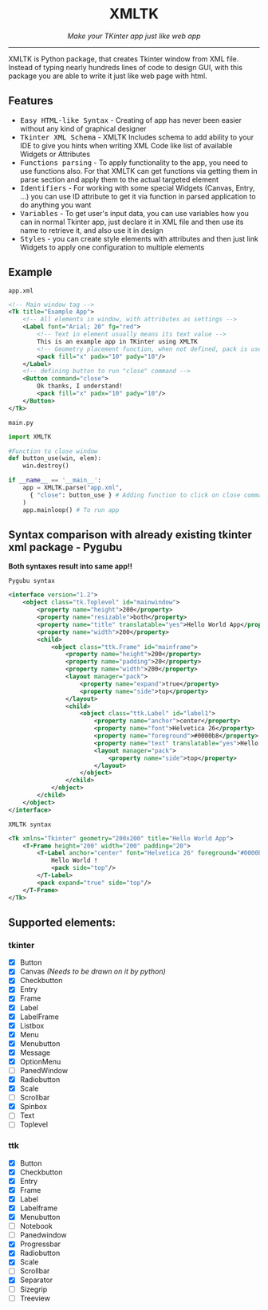 <h1 align="center">XMLTK</h1>
<p align="center"><i>Make your TKinter app just like web app</i></p>

---


XMLTK is Python package, that creates Tkinter window from XML file. 
Instead of typing nearly hundreds lines of code to design GUI, with this
package you are able to write it just like web page with html.

## Features

- <kbd>Easy HTML-like Syntax</kbd> - Creating of app has never been easier without
any kind of graphical designer
- <kbd>Tkinter XML Schema</kbd> - XMLTK Includes schema to add ability to your IDE to give
you hints when writing XML Code like list of available Widgets or Attributes
- <kbd>Functions parsing</kbd> - To apply functionality to the app, you need to use functions also.
For that XMLTK can get functions via getting them in parse section and apply them to the actual
targeted element
- <kbd>Identifiers</kbd> - For working with some special Widgets (Canvas, Entry, ...) you can use ID
attribute to get it via function in parsed application to do anything you want
- <kbd>Variables</kbd> - To get user's input data, you can use variables how you can in normal Tkinter app,
just declare it in XML file and then use its name to retrieve it, and also use it in design
- <kbd>Styles</kbd> - you can create style elements with attributes and then
just link Widgets to apply one configuration to multiple elements

## Example

`app.xml`
```xml
<!-- Main window tag -->
<Tk title="Example App">
    <!-- All elements in window, with attributes as settings -->
    <Label font="Arial; 20" fg="red">
        <!-- Text in element usually means its text value -->
        This is an example app in TKinter using XMLTK
        <!-- Geometry placement function, when not defined, pack is used in default -->
        <pack fill="x" padx="10" pady="10"/>
    </Label>
    <!-- defining button to run "close" command -->
    <Button command="close">
        Ok thanks, I understand!
        <pack fill="x" padx="10" pady="10"/>
    </Button>
</Tk>
```
`main.py`
```python
import XMLTK

#Function to close window
def button_use(win, elem):
    win.destroy()

if __name__ == '__main__':
    app = XMLTK.parse("app.xml",
      { "close": button_use } # Adding function to click on close command 
    )
    app.mainloop() # To run app
```

## Syntax comparison with already existing tkinter xml package - Pygubu

**Both syntaxes result into same app!!**

`Pygubu syntax`

```xml
<interface version="1.2">
    <object class="tk.Toplevel" id="mainwindow">
        <property name="height">200</property>
        <property name="resizable">both</property>
        <property name="title" translatable="yes">Hello World App</property>
        <property name="width">200</property>
        <child>
            <object class="ttk.Frame" id="mainframe">
                <property name="height">200</property>
                <property name="padding">20</property>
                <property name="width">200</property>
                <layout manager="pack">
                    <property name="expand">true</property>
                    <property name="side">top</property>
                </layout>
                <child>
                    <object class="ttk.Label" id="label1">
                        <property name="anchor">center</property>
                        <property name="font">Helvetica 26</property>
                        <property name="foreground">#0000b8</property>
                        <property name="text" translatable="yes">Hello World !</property>
                        <layout manager="pack">
                            <property name="side">top</property>
                        </layout>
                    </object>
                </child>
            </object>
        </child>
    </object>
</interface>
```

`XMLTK syntax`

```xml
<Tk xmlns="Tkinter" geometry="200x200" title="Hello World App">
    <T-Frame height="200" width="200" padding="20">
        <T-Label anchor="center" font="Helvetica 26" foreground="#0000b8">
            Hello World !
            <pack side="top"/>
        </T-Label>
        <pack expand="true" side="top"/>
    </T-Frame>
</Tk>
```

## Supported elements:

### tkinter

- [X] Button
- [X] Canvas *(Needs to be drawn on it by python)*
- [X] Checkbutton
- [X] Entry
- [X] Frame
- [X] Label
- [X] LabelFrame
- [X] Listbox
- [X] Menu
- [X] Menubutton
- [X] Message
- [X] OptionMenu
- [ ] PanedWindow
- [X] Radiobutton
- [X] Scale
- [ ] Scrollbar
- [X] Spinbox
- [ ] Text
- [ ] Toplevel

### ttk

- [X] Button
- [X] Checkbutton
- [X] Entry
- [X] Frame
- [X] Label
- [X] Labelframe
- [X] Menubutton
- [ ] Notebook
- [ ] Panedwindow
- [X] Progressbar
- [X] Radiobutton
- [X] Scale
- [ ] Scrollbar
- [X] Separator
- [ ] Sizegrip
- [ ] Treeview
